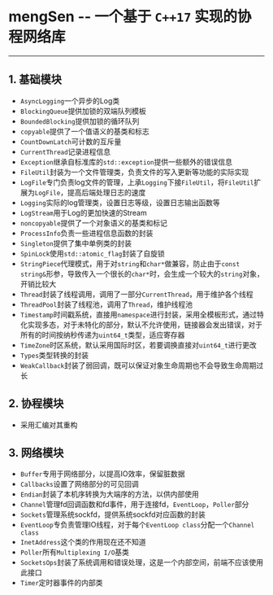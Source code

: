 # mengSen -- 一个基于 `C++17` 实现的协程网络库

---

## 1. 基础模块

* ```AsyncLogging```一个异步的Log类
* ```BlockingQueue```提供加锁的双端队列模板
* ```BoundedBlocking```提供加锁的循环队列
* ```copyable```提供了一个值语义的基类和标志
* ```CountDownLatch```可计数的互斥量
* ```CurrentThread```记录进程信息
* ```Exception```继承自标准库的```std::exception```提供一些额外的错误信息
* ```FileUtil```封装为一个文件管理类，负责文件的写入更新等功能的实际实现
* ```LogFile```专门负责log文件的管理，上承```Logging```下接```FileUtil```，将```FileUtil```扩展为```LogFile```，提高后端处理日志的速度
* ```Logging```实际的log管理类，设置日志等级，设置日志输出函数等
* ```LogStream```用于Log的更加快速的Stream
* ```noncopyable```提供了一个对象语义的基类和标记
* ```ProcessInfo```负责一些进程信息函数的封装
* ```Singleton```提供了集中单例类的封装
* ```SpinLock```使用```std::atomic_flag```封装了自旋锁
* ```StringPiece```代理模式，用于对```string```和```char*```做兼容，防止由于```const string&```形参，导致传入一个很长的```char*```时，会生成一个较大的```string```对象，开销比较大
* ```Thread```封装了线程调用，调用了一部分```CurrentThread```，用于维护各个线程
* ```ThreadPool```封装了线程池，调用了```Thread```，维护线程池
* ```Timestamp```时间戳系统，直接用```namespace```进行封装，采用全模板形式，通过特化实现多态，对于未特化的部分，默认不允许使用，链接器会发出错误，对于所有的时间按纳秒传递为```uint64_t```类型，适应寄存器
* ```TimeZone```时区系统，默认采用国际时区，若要调换直接对```uint64_t```进行更改
* ```Types```类型转换的封装
* ```WeakCallback```封装了弱回调，既可以保证对象生命周期也不会导致生命周期过长

## 2. 协程模块

* 采用汇编对其重构

## 3. 网络模块

* ```Buffer```专用于网络部分，以提高IO效率，保留脏数据
* ```Callbacks```设置了网络部分的可见回调
* ```Endian```封装了本机序转换为大端序的方法，以供内部使用
* ```Channel```管理fd回调函数和fd事件，用于连接fd，```EventLoop```，```Poller```部分
* ```Sockets```管理系统sockfd，提供系统sockfd对应函数的封装
* ```EventLoop```专负责管理IO线程，对于每个```EventLoop class```分配一个```Channel class```
* ```InetAddress```这个类的作用现在还不知道
* ```Poller```所有```Multiplexing I/O```基类
* ```SocketsOps```封装了系统调用和错误处理，这是一个内部空间，前端不应该使用此接口
* ```Timer```定时器事件的内部类
